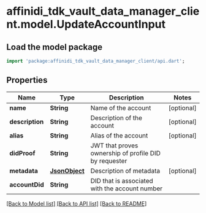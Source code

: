 # affinidi_tdk_vault_data_manager_client.model.UpdateAccountInput

## Load the model package

```dart
import 'package:affinidi_tdk_vault_data_manager_client/api.dart';
```

## Properties

| Name            | Type                  | Description                                           | Notes      |
| --------------- | --------------------- | ----------------------------------------------------- | ---------- |
| **name**        | **String**            | Name of the account                                   | [optional] |
| **description** | **String**            | Description of the account                            | [optional] |
| **alias**       | **String**            | Alias of the account                                  | [optional] |
| **didProof**    | **String**            | JWT that proves ownership of profile DID by requester |
| **metadata**    | [**JsonObject**](.md) | Description of metadata                               | [optional] |
| **accountDid**  | **String**            | DID that is associated with the account number        |

[[Back to Model list]](../README.md#documentation-for-models) [[Back to API list]](../README.md#documentation-for-api-endpoints) [[Back to README]](../README.md)
